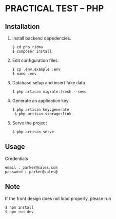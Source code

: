 # PRACTICAL TEST – PHP

## Installation

1. Install backend depedencies.

    ```
    $ cd php_ridma
    $ composer install
    ```
2. Edit configuration files.

    ```
    $ cp .env.example .env
    $ nano .env
    ```
3. Database setup and insert fake data

    ```
    $ php artisan migrate:fresh --seed
    ```
4. Generate an application key

    ```
    $ php artisan key:generate
     $ php artisan storage:link
    ```
5. Serve the project

    ```
    $ php artisan serve
    ```

## Usage

Credentials 

```
email : parker@sales.com
password : parker@sales@
```

## Note

If the front design does not load properly, please run

 ```
$ npm install
$ npm run dev
```
